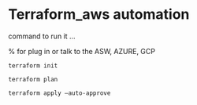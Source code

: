 # Terraform_aws automation
command to run it ...

% for plug in or talk to the ASW, AZURE, GCP

```
terraform init  

terraform plan

terraform apply –auto-approve

```
